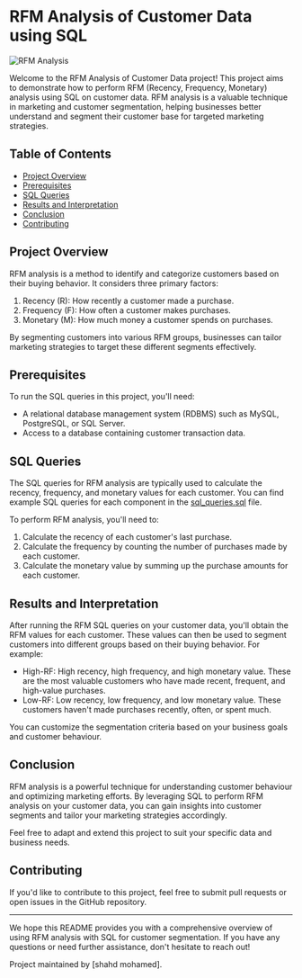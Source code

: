 # RFM Analysis of Customer Data using SQL

![RFM Analysis](images/rfm_analysis.png)

Welcome to the RFM Analysis of Customer Data project! This project aims to demonstrate how to perform RFM (Recency, Frequency, Monetary) analysis using SQL on customer data. RFM analysis is a valuable technique in marketing and customer segmentation, helping businesses better understand and segment their customer base for targeted marketing strategies.

## Table of Contents

- [Project Overview](#project-overview)
- [Prerequisites](#prerequisites)
- [SQL Queries](#sql-queries)
- [Results and Interpretation](#results-and-interpretation)
- [Conclusion](#conclusion)
- [Contributing](#contributing)

## Project Overview

RFM analysis is a method to identify and categorize customers based on their buying behavior. It considers three primary factors:

1. Recency (R): How recently a customer made a purchase.
2. Frequency (F): How often a customer makes purchases.
3. Monetary (M): How much money a customer spends on purchases.

By segmenting customers into various RFM groups, businesses can tailor marketing strategies to target these different segments effectively.

## Prerequisites

To run the SQL queries in this project, you'll need:

- A relational database management system (RDBMS) such as MySQL, PostgreSQL, or SQL Server.
- Access to a database containing customer transaction data.
## SQL Queries

The SQL queries for RFM analysis are typically used to calculate the recency, frequency, and monetary values for each customer. You can find example SQL queries for each component in the [sql_queries.sql](sql_queries.sql) file.

To perform RFM analysis, you'll need to:

1. Calculate the recency of each customer's last purchase.
2. Calculate the frequency by counting the number of purchases made by each customer.
3. Calculate the monetary value by summing up the purchase amounts for each customer.

## Results and Interpretation

After running the RFM SQL queries on your customer data, you'll obtain the RFM values for each customer. These values can then be used to segment customers into different groups based on their buying behavior. For example:

- High-RF: High recency, high frequency, and high monetary value. These are the most valuable customers who have made recent, frequent, and high-value purchases.
- Low-RF: Low recency, low frequency, and low monetary value. These customers haven't made purchases recently, often, or spent much.

You can customize the segmentation criteria based on your business goals and customer behaviour.

## Conclusion

RFM analysis is a powerful technique for understanding customer behaviour and optimizing marketing efforts. By leveraging SQL to perform RFM analysis on your customer data, you can gain insights into customer segments and tailor your marketing strategies accordingly.

Feel free to adapt and extend this project to suit your specific data and business needs.

## Contributing

If you'd like to contribute to this project, feel free to submit pull requests or open issues in the GitHub repository.



---

We hope this README provides you with a comprehensive overview of using RFM analysis with SQL for customer segmentation. If you have any questions or need further assistance, don't hesitate to reach out!

Project maintained by [shahd mohamed].
